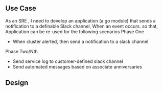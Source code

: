 ## Use Case 
As an SRE , I need to develop an application (a go module) that sends a notification to a definable Slack channel, When an event occurs. 
so that, Application can be re-used for the following scenarios
Phase One
 * When cluster alerted, then send a notification to a slack channel 

Phase Two/Nth
 * Send service log to customer-defined slack channel
 * Send automated messages based on associate anniversaries


## Design 

